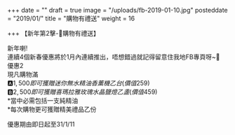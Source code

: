 +++
date = ""
draft = true
image = "/uploads/fb-2019-01-10.jpg"
posteddate = "2019/01/"
title = "購物有禮送"
weight = 16

+++
【新年第2擊-🎁購物有禮送】

 新年喇!  
 連續4個新春優惠將於1月內連續推出，唔想錯過就記得留意住我地FB專頁呀\~🌹  
 優惠2  
 現凡購物滿  
 🅰$1,500即可獲贈迷你無水精油香薰機乙台 (價值$259)  
 🅱$2,500即可獲贈喜瑪拉雅玫瑰水晶鹽燈乙盞 (價值$459)  
 *當中必需包括一支純精油  
 *每次購物更可獲贈精美禮品乙份

 優惠期由即日起至31/1/11